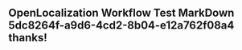 <properties
ms.topic="hero-topic"
ms.test1="hero-topic"
ms.test2="test"/>

## OpenLocalization Workflow Test MarkDown 5dc8264f-a9d6-4cd2-8b04-e12a762f08a4 thanks!
